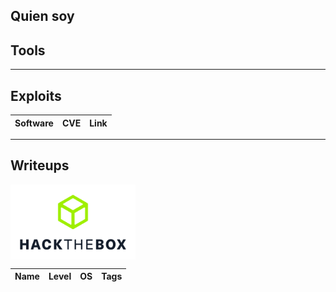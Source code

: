 ## Quien soy

## Tools

---

## Exploits
| Software | CVE | Link |
| --- | :---: | :---: |

---

## Writeups
<img src='img/hackthebox.png' width='200' align='center'>

| Name | Level | OS | Tags |
| :--- | :---: | :---: | :--: |

